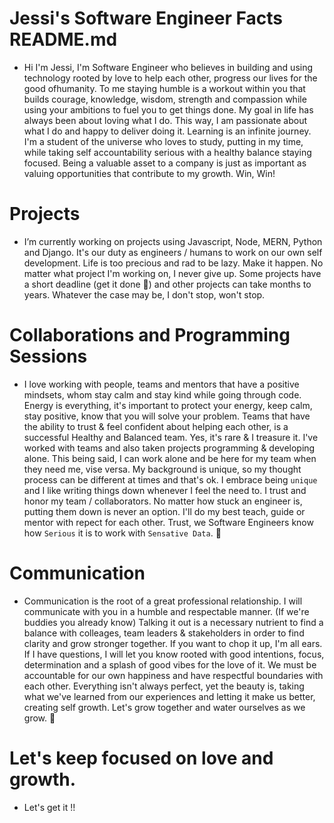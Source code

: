 # Jessi's Software Engineer Facts README.md   

- Hi I'm Jessi, I'm Software Engineer who believes in building and using technology rooted by love to help each other, progress our lives for the good ofhumanity. To me staying humble is a workout within you that builds courage, knowledge, wisdom, strength and compassion while using your ambitions to fuel you to get things done. My goal in life has always been about loving what I do. This way, I am passionate about what I do and happy to deliver doing it. Learning is an infinite journey. I'm a student of the universe who loves to study, putting in my time, while taking self accountability serious with a healthy balance staying focused. Being a valuable asset to a company is just as important as valuing opportunities that contribute to my growth. Win, Win!

# Projects

- I’m currently working on projects using Javascript, Node, MERN, Python and Django. It's our duty as engineers / humans to work on our own self development. Life is too precious and rad to be lazy. Make it happen. No matter what project I'm working on, I never give up. Some projects have a short deadline (get it done 💯) and other projects can take months to years. Whatever the case may be, I don't stop, won't stop.
  
# Collaborations and Programming Sessions

- I love working with people, teams and mentors that have a positive mindsets, whom stay calm and stay kind while going through code. Energy is everything, it's important to protect your energy, keep calm, stay positive, know that you will solve your problem. Teams that have the ability to trust & feel confident about helping each other, is a successful Healthy and Balanced team. Yes, it's rare & I treasure it. I've worked with teams and also taken projects programming & developing alone. This being said, I can work alone and be here for my team when they need me, vise versa. My background is unique, so my thought process can be different at times and that's ok. I embrace being `unique`  and I like writing things down whenever I feel the need to. I trust and honor my team / collaborators. No matter how stuck an engineer is, putting them down is never an option. I'll do my best teach, guide or mentor with repect for each other. Trust, we Software Engineers know how `Serious` it is to work with `Sensative Data`. 💯 
 

# Communication

- Communication is the root of a great professional relationship. I will communicate with you in a humble and respectable manner. (If we're buddies you already know) Talking it out is a necessary nutrient to find a balance with colleages, team leaders & stakeholders in order to find clarity and grow stronger together. If you want to chop it up, I'm all ears. If I have questions, I will let you know rooted with good intentions, focus, determination and a splash of good vibes for the love of it. We must be accountable for our own happiness and have respectful boundaries with each other. Everything isn't always perfect, yet the beauty is, taking what we've learned from our experiences and letting it make us better, creating self growth. Let's grow together and water ourselves as we grow. 🌱 

# Let's keep focused on love and growth. 

* Let's get it !!

